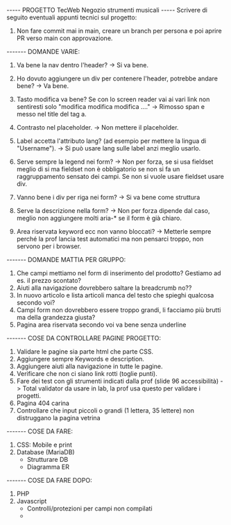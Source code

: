 ----- PROGETTO TecWeb Negozio strumenti musicali -----
Scrivere di seguito eventuali appunti tecnici sul progetto:
1) Non fare commit mai in main, creare un branch per persona e poi aprire PR verso main con approvazione.




------- DOMANDE VARIE:
1) Va bene la nav dentro l'header?
    -> Si va bene.
2) Ho dovuto aggiungere un div per contenere l'header, potrebbe andare bene?
    -> Va bene.
3) Tasto modifica va bene? Se con lo screen reader vai ai vari link non sentiresti solo "modifica modifica modifica ...."
    -> Rimosso span e messo nel title del tag a.
4) Contrasto nel placeholder.
    -> Non mettere il placeholder.


5) Label accetta l'attributo lang? (ad esempio per mettere la lingua di "Username").
    -> Si può usare lang sulle label anzi meglio usarlo.
6) Serve sempre la legend nei form?
    -> Non per forza, se si usa fieldset meglio di si ma fieldset non è obbligatorio se non si fa un raggruppamento sensato dei campi. Se non si vuole usare fieldset usare div.
7) Vanno bene i div per riga nei form?
    -> Si va bene come struttura
8) Serve la descrizione nella form?
    -> Non per forza dipende dal caso, meglio non aggiungere molti aria-* se il form è già chiaro.
9) Area riservata keyword ecc non vanno bloccati?
    -> Metterle sempre perché la prof lancia test automatici ma non pensarci troppo, non servono per i browser.



------- DOMANDE MATTIA PER GRUPPO:
1) Che campi mettiamo nel form di inserimento del prodotto? Gestiamo ad es. il prezzo scontato?
2) Aiuti alla navigazione dovrebbero saltare la breadcrumb no??
3) In nuovo articolo e lista articoli manca del testo che spieghi qualcosa secondo voi?
4) Campi form non dovrebbero essere troppo grandi, li facciamo più brutti ma della grandezza giusta?
5) Pagina area riservata secondo voi va bene senza underline


------- COSE DA CONTROLLARE PAGINE PROGETTO:
1) Validare le pagine sia parte html che parte CSS.
2) Aggiungere sempre Keywords e description.
3) Aggiungere aiuti alla navigazione in tutte le pagine.
4) Verificare che non ci siano link rotti (toglie punti).
5) Fare dei test con gli strumenti indicati dalla prof (slide 96 accessibilità) -> Total validator da usare in lab, la prof usa questo per validare i progetti.
6) Pagina 404 carina
7) Controllare che input piccoli o grandi (1 lettera, 35 lettere) non distruggano la pagina vetrina




------- COSE DA FARE:
1) CSS: Mobile e print
2) Database (MariaDB)
    - Strutturare DB
    - Diagramma ER




------- COSE DA FARE DOPO:
1) PHP
2) Javascript
    - Controlli/protezioni per campi non compilati
    - 


